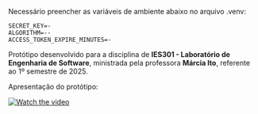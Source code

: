 Necessário preencher as variáveis de ambiente abaixo no arquivo .venv:

    SECRET_KEY=-
    ALGORITHM=--
    ACCESS_TOKEN_EXPIRE_MINUTES=-

Protótipo desenvolvido para a disciplina de **IES301 - Laboratório de Engenharia de Software**, ministrada pela professora **Márcia Ito**, referente ao 1º semestre de 2025.

Apresentação do protótipo:

[![Watch the video](https://img.youtube.com/vi/LfjOPZzwYTo/default.jpg)](https://youtu.be/LfjOPZzwYTo)